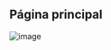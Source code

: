 ## Página principal

![image](https://user-images.githubusercontent.com/75648386/183257283-7bad1df2-a3b3-411f-992e-84224c6fd3fd.png)

